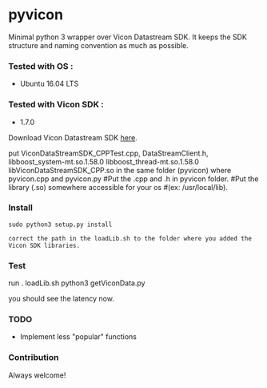 # pyvicon
Minimal python 3 wrapper over Vicon Datastream SDK. It keeps the SDK structure and naming convention
as much as possible.

### Tested with OS :
- Ubuntu 16.04 LTS

### Tested with Vicon SDK :
- 1.7.0

Download Vicon Datastream SDK [here](https://www.vicon.com/downloads/utilities-and-sdk/datastream-sdk).

put 
    ViconDataStreamSDK_CPPTest.cpp, 
    DataStreamClient.h,
    libboost_system-mt.so.1.58.0
    libboost_thread-mt.so.1.58.0
    libViconDataStreamSDK_CPP.so
in the same folder (pyvicon) where pyvicon.cpp and pyvicon.py 
#Put the .cpp and .h in pyvicon folder.
#Put the library (.so) somewhere accessible for your os #(ex: /usr/local/lib).

### Install
```
sudo python3 setup.py install

correct the path in the loadLib.sh to the folder where you added the Vicon SDK libraries.
```
### Test
run
. loadLib.sh
python3 getViconData.py

you should see the latency now.

### TODO
- Implement less "popular" functions

### Contribution
Always welcome!


